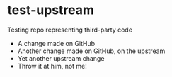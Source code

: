 # test-upstream
Testing repo representing third-party code

* A change made on GitHub
* Another change made on GitHub, on the upstream
* Yet another upstream change
* Throw it at him, not me!
